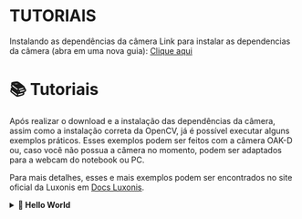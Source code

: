 # TUTORIAIS

Instalando as dependências da câmera
   Link para instalar as dependencias da câmera (abra em uma nova guia): <a href="https://docs.luxonis.com/software/depthai/manual-install/#Manual%20DepthAI%20installation-Installing%20dependencies">Clique aqui</a>
 


<!-- Próximo tópico -->



# 📚 Tutoriais


Após realizar o download e a instalação das dependências da câmera, assim como a instalação correta da OpenCV, já é possível executar alguns exemplos práticos. Esses exemplos podem ser feitos com a câmera OAK-D ou, caso você não possua a câmera no momento, podem ser adaptados para a webcam do notebook ou PC.
  
Para mais detalhes, esses e mais exemplos podem ser encontrados no site oficial da Luxonis em <a href="https://docs.luxonis.com/">Docs Luxonis</a>.



<details>
<summary><strong>👋 Hello World</strong></summary>

Esse exemplo foi retirado do site da Luxonis e pode ser executado tanto na câmera OAK-D quanto na câmera do seu notebook/PC.

⚠️ Atenção: antes de rodar o código, certifique-se de selecionar o interpretador Python correto — aquele em que você instalou o OpenCV, o DepthAI e as demais dependências. Recomenda-se que essas bibliotecas sejam instaladas e configuradas dentro de um ambiente virtual (venv) para garantir isolamento e evitar conflitos com outros projetos.
    
Vamos mergulhar nos conceitos básicos usando um exemplo. Vamos criar uma aplicação simples que executa uma rede neural de detecção de objetos e transmite vídeo em cores com        as detecções da rede neural visualizadas. Usaremos a API Python do DepthAI para criar a aplicação.

O primeiro nó que adicionaremos é o **ColorCamera**. Esse nó selecionará automaticamente a câmera central (que, na maioria dos dispositivos, é a câmera de cor) e fornecerá o fluxo de vídeo para o próximo nó no pipeline.
Usaremos a saída **preview**, redimensionada para 300x300, de forma a se ajustar ao tamanho de entrada do **mobilenet-ssd** (que definiremos mais adiante).
    
### Câmera

```
# Primeiro, importamos todos os módulos necessários
from pathlib import Path

import blobconverter
import cv2
import depthai
import numpy as np


pipeline = depthai.Pipeline()

# Primeiro, queremos a câmera de cor como saída
cam_rgb = pipeline.createColorCamera()
cam_rgb.setPreviewSize(300, 300)  # 300x300 será o tamanho do frame de pré-visualização, disponível como saída 'preview' do nó
cam_rgb.setInterleaved(False)

detection_nn = pipeline.createMobileNetDetectionNetwork()

# O blob é o arquivo da Rede Neural, compilado para MyriadX. Ele contém tanto a definição quanto os pesos do modelo
# Estamos usando a ferramenta blobconverter para obter automaticamente o blob do MobileNetSSD a partir do OpenVINO Model Zoo

detection_nn.setBlobPath(blobconverter.from_zoo(name='mobilenet-ssd', shaves=6))

# Em seguida, filtramos as detecções que estão abaixo de um limite de confiança. A confiança pode estar entre <0..1>
detection_nn.setConfidenceThreshold(0.5)

# XLinkOut é uma "saída" do dispositivo. Qualquer dado que você queira transferir para o host precisa ser enviado via XLink
xout_rgb = pipeline.createXLinkOut()
xout_rgb.setStreamName("rgb")

xout_nn = pipeline.createXLinkOut()
xout_nn.setStreamName("nn")

cam_rgb.preview.link(xout_rgb.input)
cam_rgb.preview.link(detection_nn.input)
detection_nn.out.link(xout_nn.input)

# O pipeline agora está finalizado e precisamos encontrar um dispositivo disponível para executá-lo
# Estamos usando um context manager aqui, que irá liberar o dispositivo após o uso
with depthai.Device(pipeline) as device:
    # A partir deste ponto, o dispositivo estará em modo "executando" e começará a enviar dados via XLink

    # Para consumir os resultados do dispositivo, obtemos duas filas de saída com os nomes de stream definidos anteriormente
    q_rgb = device.getOutputQueue("rgb")
    q_nn = device.getOutputQueue("nn")

    # Aqui alguns valores padrão são definidos. Frame será uma imagem do stream "rgb" e detections conterá os resultados da rede neural
    frame = None
    detections = []

    # Como as detecções retornadas pela rede neural possuem valores no intervalo <0..1>, 
    # eles precisam ser multiplicados pela largura/altura do frame para obter a posição real da caixa delimitadora na imagem
    def frameNorm(frame, bbox):
        normVals = np.full(len(bbox), frame.shape[0])
        normVals[::2] = frame.shape[1]
        return (np.clip(np.array(bbox), 0, 1) * normVals).astype(int)


    while True:
        # Tentamos buscar os dados das filas nn/rgb. tryGet retorna ou o pacote de dados ou None se não houver nada
        in_rgb = q_rgb.tryGet()
        in_nn = q_nn.tryGet()

        if in_rgb is not None:
            # Se o pacote da câmera RGB estiver presente, recuperamos o frame no formato OpenCV usando getCvFrame
            frame = in_rgb.getCvFrame()

        if in_nn is not None:
            # Quando os dados da rede neural são recebidos, pegamos o array de detecções que contém os resultados do mobilenet-ssd
            detections = in_nn.detections


        if frame is not None:
            for detection in detections:
                # Para cada caixa delimitadora, primeiro normalizamos para corresponder ao tamanho do frame
                bbox = frameNorm(frame, (detection.xmin, detection.ymin, detection.xmax, detection.ymax))

                # E então desenhamos um retângulo no frame para mostrar o resultado
                cv2.rectangle(frame, (bbox[0], bbox[1]), (bbox[2], bbox[3]), (255, 0, 0), 2)

            # Após todo o desenho estar concluído, mostramos o frame na tela
            cv2.imshow("preview", frame)

        # A qualquer momento, você pode pressionar "q" para sair do loop principal, encerrando o programa
        if cv2.waitKey(1) == ord('q'):
            break

```







### Notebook

```
import cv2
import numpy as np

# ----------------- CONFIGURAÇÃO -----------------
# Confiança mínima para exibir detecções
CONFIDENCE_THRESHOLD = 0.5

# Caminhos dos arquivos do modelo MobileNet-SSD
# Você precisa baixar esses arquivos:
# 1. prototxt: https://github.com/chuanqi305/MobileNet-SSD/blob/master/deploy.prototxt
# 2. caffemodel: https://github.com/chuanqi305/MobileNet-SSD/blob/master/MobileNetSSD_deploy.caffemodel
MODEL_PROTOTXT = "mobilenet_ssd.prototxt"
MODEL_WEIGHTS = "mobilenet_ssd.caffemodel"

# ----------------- INICIALIZAÇÃO -----------------
cap = cv2.VideoCapture(0)  # 0 = webcam interna
if not cap.isOpened():
    raise RuntimeError("Não foi possível abrir a webcam do notebook")

# Carrega o modelo MobileNet-SSD
net = cv2.dnn.readNetFromCaffe(MODEL_PROTOTXT, MODEL_WEIGHTS)

# Lista de classes que o MobileNet-SSD detecta
CLASSES = ["background", "aeroplane", "bicycle", "bird", "boat",
           "bottle", "bus", "car", "cat", "chair", "cow", "diningtable",
           "dog", "horse", "motorbike", "person", "pottedplant",
           "sheep", "sofa", "train", "tvmonitor"]

# ----------------- LOOP PRINCIPAL -----------------
while True:
    ret, frame = cap.read()
    if not ret:
        break

    # Redimensiona e pré-processa o frame
    blob = cv2.dnn.blobFromImage(frame, 0.007843, (300, 300), 127.5)
    net.setInput(blob)
    detections = net.forward()

    # Percorre todas as detecções
    for i in range(detections.shape[2]):
        confidence = detections[0, 0, i, 2]
        if confidence > CONFIDENCE_THRESHOLD:
            idx = int(detections[0, 0, i, 1])
            box = detections[0, 0, i, 3:7] * np.array([frame.shape[1], frame.shape[0],
                                                       frame.shape[1], frame.shape[0]])
            (startX, startY, endX, endY) = box.astype("int")

            # Desenha o retângulo e a classe detectada
            label = f"{CLASSES[idx]}: {confidence*100:.1f}%"
            cv2.rectangle(frame, (startX, startY), (endX, endY), (255, 0, 0), 2)
            y = startY - 15 if startY - 15 > 15 else startY + 15
            cv2.putText(frame, label, (startX, y),
                        cv2.FONT_HERSHEY_SIMPLEX, 0.5, (255, 0, 0), 2)

    # Mostra o frame com as detecções
    cv2.imshow("Webcam Preview", frame)

    # Sai ao pressionar 'q'
    if cv2.waitKey(1) & 0xFF == ord('q'):
        break

cap.release()
cv2.destroyAllWindows()
```

## Para fechar as janelas basta apertar "q"
</details>
